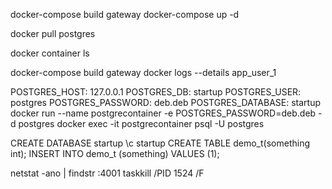 docker-compose build gateway
docker-compose up -d

docker pull postgres

docker container ls

docker-compose build gateway
docker logs --details app_user_1


POSTGRES_HOST: 127.0.0.1
POSTGRES_DB: startup
POSTGRES_USER: postgres
POSTGRES_PASSWORD: deb.deb
POSTGRES_DATABASE: startup
docker run --name postgrecontainer -e POSTGRES_PASSWORD=deb.deb -d postgres
docker exec -it postgrecontainer psql -U postgres

CREATE DATABASE startup
\c startup
CREATE TABLE demo_t(something int);
INSERT INTO demo_t (something) VALUES (1);






netstat -ano | findstr :4001
taskkill /PID 1524 /F
